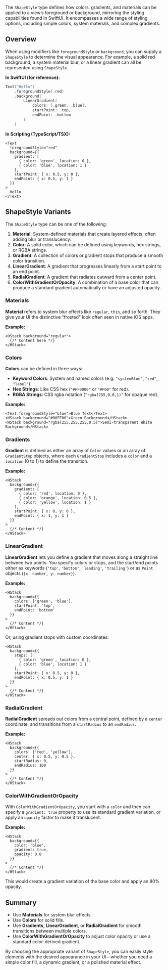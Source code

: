 The `ShapeStyle` type defines how colors, gradients, and materials can be applied to a view’s foreground or background, mirroring the styling capabilities found in SwiftUI. It encompasses a wide range of styling options, including simple colors, system materials, and complex gradients.

## Overview

When using modifiers like `foregroundStyle` or `background`, you can supply a `ShapeStyle` to determine the visual appearance. For example, a solid red background, a system material blur, or a linear gradient can all be represented using `ShapeStyle`.

**In SwiftUI (for reference):**
```swift
Text("Hello")
    .foregroundStyle(.red)
    .background(
        LinearGradient(
            colors: [.green, .blue],
            startPoint: .top,
            endPoint: .bottom
        )
    )
```

**In Scripting (TypeScript/TSX):**
```tsx
<Text
  foregroundStyle="red"
  background={{
    gradient: [
      { color: 'green', location: 0 },
      { color: 'blue', location: 1 }
    ],
    startPoint: { x: 0.5, y: 0 },
    endPoint: { x: 0.5, y: 1 }
  }}
>
  Hello
</Text>
```

## ShapeStyle Variants

The `ShapeStyle` type can be one of the following:

1. **Material**: System-defined materials that create layered effects, often adding blur or translucency.
2. **Color**: A solid color, which can be defined using keywords, hex strings, or RGBA strings.
3. **Gradient**: A collection of colors or gradient stops that produce a smooth color transition.
4. **LinearGradient**: A gradient that progresses linearly from a start point to an end point.
5. **RadialGradient**: A gradient that radiates outward from a center point.
6. **ColorWithGradientOrOpacity**: A combination of a base color that can produce a standard gradient automatically or have an adjusted opacity.

### Materials

**Material** refers to system blur effects like `regular`, `thin`, and so forth. They give your UI the distinctive “frosted” look often seen in native iOS apps.

**Example:**
```tsx
<HStack background="regular">
  {/* Content here */}
</HStack>
```

### Colors

**Colors** can be defined in three ways:

- **Keyword Colors**: System and named colors (e.g. `"systemBlue"`, `"red"`, `"label"`).
- **Hex Strings**: Like CSS hex (`"#FF0000"` or `"#F00"` for red).
- **RGBA Strings**: CSS rgba notation (`"rgba(255,0,0,1)"` for opaque red).

**Example:**
```tsx
<Text foregroundStyle="blue">Blue Text</Text>
<HStack background="#00FF00">Green Background</HStack>
<HStack background="rgba(255,255,255,0.5)">Semi-transparent White Background</HStack>
```

### Gradients

**Gradient** is defined as either an array of `Color` values or an array of `GradientStop` objects, where each `GradientStop` includes a `color` and a `location` (0 to 1) to define the transition.

**Example:**
```tsx
<HStack
  background={{
    gradient: [
      { color: 'red', location: 0 },
      { color: 'orange', location: 0.5 },
      { color: 'yellow', location: 1 }
    ],
    startPoint: { x: 0, y: 0 },
    endPoint: { x: 1, y: 1 }
  }}
>
  {/* Content */}
</HStack>
```

### LinearGradient

**LinearGradient** lets you define a gradient that moves along a straight line between two points. You specify colors or stops, and the start/end points either as keywords (`'top'`, `'bottom'`, `'leading'`, `'trailing'`) or as `Point` objects (`{x: number, y: number}`).

**Example:**
```tsx
<HStack
  background={{
    colors: ['green', 'blue'],
    startPoint: 'top',
    endPoint: 'bottom'
  }}
>
  {/* Content */}
</HStack>
```

Or, using gradient stops with custom coordinates:

```tsx
<HStack
  background={{
    stops: [
      { color: 'green', location: 0 },
      { color: 'blue', location: 1 }
    ],
    startPoint: { x: 0.5, y: 0 },
    endPoint: { x: 0.5, y: 1 }
  }}
>
  {/* Content */}
</HStack>
```

### RadialGradient

**RadialGradient** spreads out colors from a central point, defined by a `center` coordinate, and transitions from a `startRadius` to an `endRadius`.

**Example:**
```tsx
<HStack
  background={{
    colors: ['red', 'yellow'],
    center: { x: 0.5, y: 0.5 },
    startRadius: 0,
    endRadius: 100
  }}
>
  {/* Content */}
</HStack>
```

### ColorWithGradientOrOpacity

With `ColorWithGradientOrOpacity`, you start with a `color` and then can specify a `gradient: true` property to use its standard gradient variation, or apply an `opacity` factor to make it translucent.

**Example:**
```tsx
<HStack
  background={{
    color: 'blue',
    gradient: true,
    opacity: 0.8
  }}
>
  {/* Content */}
</HStack>
```

This would create a gradient variation of the base color and apply an 80% opacity.

## Summary

- Use **Materials** for system blur effects.
- Use **Colors** for solid fills.
- Use **Gradients**, **LinearGradient**, or **RadialGradient** for smooth transitions between multiple colors.
- Use **ColorWithGradientOrOpacity** to adjust color opacity or use a standard color-derived gradient.

By choosing the appropriate variant of `ShapeStyle`, you can easily style elements with the desired appearance in your UI—whether you need a simple color fill, a dynamic gradient, or a polished material effect.